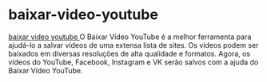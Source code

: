 # baixar-video-youtube
[baixar video youtube
](https://baixarvideoyoutube.online/)O Baixar Vídeo YouTube é a melhor ferramenta para ajudá-lo a salvar vídeos de uma extensa lista de sites. Os vídeos podem ser baixados em diversas resoluções de alta qualidade e formatos. Agora, os vídeos do YouTube, Facebook, Instagram e VK serão salvos com a ajuda do Baixar Vídeo YouTube.
